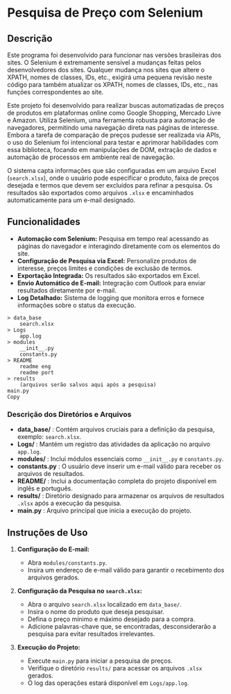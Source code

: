 # Pesquisa de Preço com Selenium

## Descrição

Este programa foi desenvolvido para funcionar nas versões brasileiras dos sites. O Selenium é extremamente sensível a mudanças feitas pelos desenvolvedores dos sites. Qualquer mudança nos sites que altere o XPATH, nomes de classes, IDs, etc., exigirá uma pequena revisão neste código para também atualizar os XPATH, nomes de classes, IDs, etc., nas funções correspondentes ao site.

Este projeto foi desenvolvido para realizar buscas automatizadas de preços de produtos em plataformas online como Google Shopping, Mercado Livre e Amazon. Utiliza Selenium, uma ferramenta robusta para automação de navegadores, permitindo uma navegação direta nas páginas de interesse. Embora a tarefa de comparação de preços pudesse ser realizada via APIs, o uso do Selenium foi intencional para testar e aprimorar habilidades com essa biblioteca, focando em manipulações de DOM, extração de dados e automação de processos em ambiente real de navegação.

O sistema capta informações que são configuradas em um arquivo Excel (`search.xlsx`), onde o usuário pode especificar o produto, faixa de preços desejada e termos que devem ser excluídos para refinar a pesquisa. Os resultados são exportados como arquivos `.xlsx` e encaminhados automaticamente para um e-mail designado.

## Funcionalidades

* **Automação com Selenium:** Pesquisa em tempo real acessando as páginas do navegador e interagindo diretamente com os elementos do site.
* **Configuração de Pesquisa via Excel:** Personalize produtos de interesse, preços limites e condições de exclusão de termos.
* **Exportação Integrada:** Os resultados são exportados em Excel.
* **Envio Automático de E-mail:** Integração com Outlook para enviar resultados diretamente por e-mail.
* **Log Detalhado:** Sistema de logging que monitora erros e fornece informações sobre o status da execução.

```shell
> data_base
    search.xlsx
> Logs
    app.log
> modules
    __init__.py
    constants.py
> README
    readme eng
    readme port
> results
    (arquivos serão salvos aqui após a pesquisa)
main.py
Copy
```

### Descrição dos Diretórios e Arquivos

* **data_base/** : Contém arquivos cruciais para a definição da pesquisa, exemplo: `search.xlsx`.
* **Logs/** : Mantém um registro das atividades da aplicação no arquivo `app.log`.
* **modules/** : Inclui módulos essenciais como `__init__.py` e `constants.py`.
* **constants.py** : O usuário deve inserir um e-mail válido para receber os arquivos de resultados.
* **README/** : Inclui a documentação completa do projeto disponível em inglês e português.
* **results/** : Diretório designado para armazenar os arquivos de resultados `.xlsx` após a execução da pesquisa.
* **main.py** : Arquivo principal que inicia a execução do projeto.

## Instruções de Uso

1. **Configuração do E-mail:**

   * Abra `modules/constants.py`.
   * Insira um endereço de e-mail válido para garantir o recebimento dos arquivos gerados.
2. **Configuração da Pesquisa no `search.xlsx`:**

   * Abra o arquivo `search.xlsx` localizado em `data_base/`.
   * Insira o nome do produto que deseja pesquisar.
   * Defina o preço mínimo e máximo desejado para a compra.
   * Adicione palavras-chave que, se encontradas, desconsiderarão a pesquisa para evitar resultados irrelevantes.
3. **Execução do Projeto:**

   * Execute `main.py` para iniciar a pesquisa de preços.
   * Verifique o diretório `results/` para acessar os arquivos `.xlsx` gerados.
   * O log das operações estará disponível em `Logs/app.log`.
